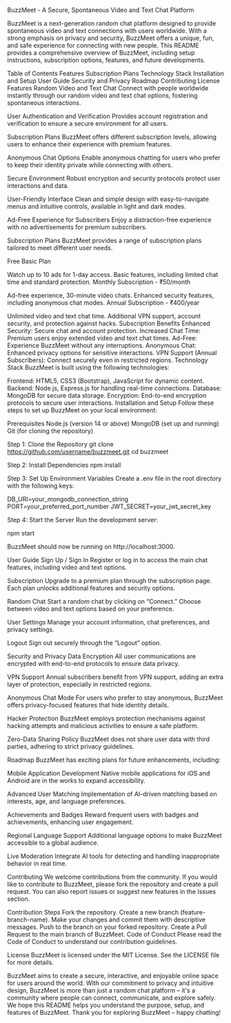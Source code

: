 BuzzMeet - A Secure, Spontaneous Video and Text Chat Platform

BuzzMeet is a next-generation random chat platform designed to provide spontaneous video and text connections with users worldwide. With a strong emphasis on privacy and security, BuzzMeet offers a unique, fun, and safe experience for connecting with new people. This README provides a comprehensive overview of BuzzMeet, including setup instructions, subscription options, features, and future developments.

Table of Contents
Features
Subscription Plans
Technology Stack
Installation and Setup
User Guide
Security and Privacy
Roadmap
Contributing
License
Features
Random Video and Text Chat
Connect with people worldwide instantly through our random video and text chat options, fostering spontaneous interactions.

User Authentication and Verification
Provides account registration and verification to ensure a secure environment for all users.

Subscription Plans
BuzzMeet offers different subscription levels, allowing users to enhance their experience with premium features.

Anonymous Chat Options
Enable anonymous chatting for users who prefer to keep their identity private while connecting with others.

Secure Environment
Robust encryption and security protocols protect user interactions and data.

User-Friendly Interface
Clean and simple design with easy-to-navigate menus and intuitive controls, available in light and dark modes.

Ad-Free Experience for Subscribers
Enjoy a distraction-free experience with no advertisements for premium subscribers.

Subscription Plans
BuzzMeet provides a range of subscription plans tailored to meet different user needs.

Free Basic Plan

Watch up to 10 ads for 1-day access.
Basic features, including limited chat time and standard protection.
Monthly Subscription - ₹50/month

Ad-free experience, 30-minute video chats.
Enhanced security features, including anonymous chat modes.
Annual Subscription - ₹400/year

Unlimited video and text chat time.
Additional VPN support, account security, and protection against hacks.
Subscription Benefits
Enhanced Security: Secure chat and account protection.
Increased Chat Time: Premium users enjoy extended video and text chat times.
Ad-Free: Experience BuzzMeet without any interruptions.
Anonymous Chat: Enhanced privacy options for sensitive interactions.
VPN Support (Annual Subscribers): Connect securely even in restricted regions.
Technology Stack
BuzzMeet is built using the following technologies:

Frontend: HTML5, CSS3 (Bootstrap), JavaScript for dynamic content.
Backend: Node.js, Express.js for handling real-time connections.
Database: MongoDB for secure data storage.
Encryption: End-to-end encryption protocols to secure user interactions.
Installation and Setup
Follow these steps to set up BuzzMeet on your local environment:

Prerequisites
Node.js (version 14 or above)
MongoDB (set up and running)
Git (for cloning the repository)

Step 1: Clone the Repository
git clone https://github.com/username/buzzmeet.git
cd buzzmeet

Step 2: Install Dependencies
npm install

Step 3: Set Up Environment Variables
Create a .env file in the root directory with the following keys:

DB_URI=your_mongodb_connection_string
PORT=your_preferred_port_number
JWT_SECRET=your_jwt_secret_key

Step 4: Start the Server
Run the development server:

npm start

BuzzMeet should now be running on http://localhost:3000.

User Guide
Sign Up / Sign In
Register or log in to access the main chat features, including video and text options.

Subscription
Upgrade to a premium plan through the subscription page. Each plan unlocks additional features and security options.

Random Chat
Start a random chat by clicking on “Connect.” Choose between video and text options based on your preference.

User Settings
Manage your account information, chat preferences, and privacy settings.

Logout
Sign out securely through the “Logout” option.

Security and Privacy
Data Encryption
All user communications are encrypted with end-to-end protocols to ensure data privacy.

VPN Support
Annual subscribers benefit from VPN support, adding an extra layer of protection, especially in restricted regions.

Anonymous Chat Mode
For users who prefer to stay anonymous, BuzzMeet offers privacy-focused features that hide identity details.

Hacker Protection
BuzzMeet employs protection mechanisms against hacking attempts and malicious activities to ensure a safe platform.

Zero-Data Sharing Policy
BuzzMeet does not share user data with third parties, adhering to strict privacy guidelines.

Roadmap
BuzzMeet has exciting plans for future enhancements, including:

Mobile Application Development
Native mobile applications for iOS and Android are in the works to expand accessibility.

Advanced User Matching
Implementation of AI-driven matching based on interests, age, and language preferences.

Achievements and Badges
Reward frequent users with badges and achievements, enhancing user engagement.

Regional Language Support
Additional language options to make BuzzMeet accessible to a global audience.

Live Moderation
Integrate AI tools for detecting and handling inappropriate behavior in real time.

Contributing
We welcome contributions from the community. If you would like to contribute to BuzzMeet, please fork the repository and create a pull request. You can also report issues or suggest new features in the Issues section.

Contribution Steps
Fork the repository.
Create a new branch (feature-branch-name).
Make your changes and commit them with descriptive messages.
Push to the branch on your forked repository.
Create a Pull Request to the main branch of BuzzMeet.
Code of Conduct
Please read the Code of Conduct to understand our contribution guidelines.

License
BuzzMeet is licensed under the MIT License. See the LICENSE file for more details.

BuzzMeet aims to create a secure, interactive, and enjoyable online space for users around the world. With our commitment to privacy and intuitive design, BuzzMeet is more than just a random chat platform – it's a community where people can connect, communicate, and explore safely. We hope this README helps you understand the purpose, setup, and features of BuzzMeet. Thank you for exploring BuzzMeet – happy chatting!
